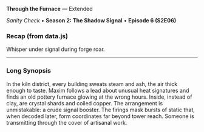 **Through the Furnace** — Extended

_Sanity Check_ • **Season 2: The Shadow Signal** • **Episode 6 (S2E06)**

### Recap (from data.js)
Whisper under signal during forge roar.

---

### Long Synopsis

In the kiln district, every building sweats steam and ash, the air thick enough to taste. Maxim follows a lead about unusual heat signatures and finds an old pottery furnace glowing at the wrong hours. Inside, instead of clay, are crystal shards and coiled copper.
The arrangement is unmistakable: a crude signal booster. The firings mask bursts of static that, when decoded later, form coordinates far beyond tower reach. Someone is transmitting through the cover of artisanal work.
